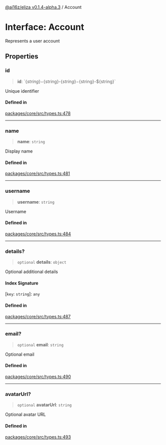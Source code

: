 [@ai16z/eliza v0.1.4-alpha.3](../index.md) / Account

# Interface: Account

Represents a user account

## Properties

### id

> **id**: \`$\{string\}-$\{string\}-$\{string\}-$\{string\}-$\{string\}\`

Unique identifier

#### Defined in

[packages/core/src/types.ts:478](https://github.com/Ungate-Ai/chitti/blob/main/packages/core/src/types.ts#L478)

***

### name

> **name**: `string`

Display name

#### Defined in

[packages/core/src/types.ts:481](https://github.com/Ungate-Ai/chitti/blob/main/packages/core/src/types.ts#L481)

***

### username

> **username**: `string`

Username

#### Defined in

[packages/core/src/types.ts:484](https://github.com/Ungate-Ai/chitti/blob/main/packages/core/src/types.ts#L484)

***

### details?

> `optional` **details**: `object`

Optional additional details

#### Index Signature

 \[`key`: `string`\]: `any`

#### Defined in

[packages/core/src/types.ts:487](https://github.com/Ungate-Ai/chitti/blob/main/packages/core/src/types.ts#L487)

***

### email?

> `optional` **email**: `string`

Optional email

#### Defined in

[packages/core/src/types.ts:490](https://github.com/Ungate-Ai/chitti/blob/main/packages/core/src/types.ts#L490)

***

### avatarUrl?

> `optional` **avatarUrl**: `string`

Optional avatar URL

#### Defined in

[packages/core/src/types.ts:493](https://github.com/Ungate-Ai/chitti/blob/main/packages/core/src/types.ts#L493)
